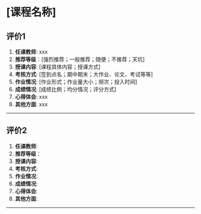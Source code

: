 # [课程名称]

## 评价1

1. **任课教师**: xxx
2. **推荐等级**：[强烈推荐；一般推荐；随便；不推荐；天坑]
3. **授课内容**: [课程具体内容；授课方式]
4. **考核方式**: [签到点名；期中期末；大作业、论文、考试等等]
5. **作业情况**: [作业形式；作业量大小；频次；投入时间] 
6. **成绩情况**: [成绩比例；均分情况；评分方式]
7. **心得体会**: xxx
8. **其他方面**: xxx

----

## 评价2

1. **任课教师**: 
2. **推荐等级**：
3. **授课内容**: 
4. **考核方式**: 
5. **作业情况**: 
6. **成绩情况**: 
7. **心得体会**: 
8. **其他方面**: 

----

